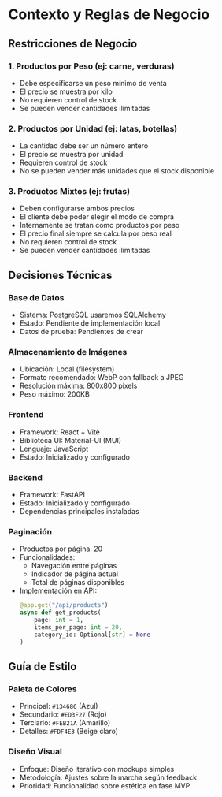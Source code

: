 
# Contexto y Reglas de Negocio

## Restricciones de Negocio

### 1. Productos por Peso (ej: carne, verduras)
- Debe especificarse un peso mínimo de venta
- El precio se muestra por kilo
- No requieren control de stock
- Se pueden vender cantidades ilimitadas

### 2. Productos por Unidad (ej: latas, botellas)
- La cantidad debe ser un número entero
- El precio se muestra por unidad
- Requieren control de stock
- No se pueden vender más unidades que el stock disponible

### 3. Productos Mixtos (ej: frutas)
- Deben configurarse ambos precios
- El cliente debe poder elegir el modo de compra
- Internamente se tratan como productos por peso
- El precio final siempre se calcula por peso real
- No requieren control de stock
- Se pueden vender cantidades ilimitadas

## Decisiones Técnicas

### Base de Datos
- Sistema: PostgreSQL usaremos SQLAlchemy
- Estado: Pendiente de implementación local
- Datos de prueba: Pendientes de crear

### Almacenamiento de Imágenes
- Ubicación: Local (filesystem)
- Formato recomendado: WebP con fallback a JPEG
- Resolución máxima: 800x800 pixels
- Peso máximo: 200KB

### Frontend
- Framework: React + Vite
- Biblioteca UI: Material-UI (MUI)
- Lenguaje: JavaScript
- Estado: Inicializado y configurado

### Backend
- Framework: FastAPI
- Estado: Inicializado y configurado
- Dependencias principales instaladas

### Paginación
- Productos por página: 20
- Funcionalidades:
  - Navegación entre páginas
  - Indicador de página actual
  - Total de páginas disponibles
- Implementación en API:
  ```python
  @app.get("/api/products")
  async def get_products(
      page: int = 1,
      items_per_page: int = 20,
      category_id: Optional[str] = None
  )
  ```

## Guía de Estilo

### Paleta de Colores
- Principal: `#134686` (Azul)
- Secundario: `#ED3F27` (Rojo)
- Terciario: `#FEB21A` (Amarillo)
- Detalles: `#FDF4E3` (Beige claro)

### Diseño Visual
- Enfoque: Diseño iterativo con mockups simples
- Metodología: Ajustes sobre la marcha según feedback
- Prioridad: Funcionalidad sobre estética en fase MVP



